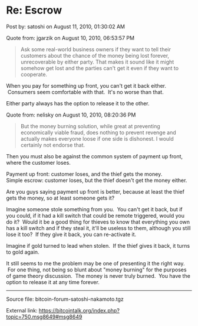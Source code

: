 # Re: Escrow

Post by: satoshi on August 11, 2010, 01:30:02 AM

Quote from: jgarzik on August 10, 2010, 06:53:57 PM

> Ask some real-world business owners if they want to tell their customers about the chance of the money being lost forever, unrecoverable by either party.
That makes it sound like it might somehow get lost and the parties can't get it even if they want to cooperate.

When you pay for something up front, you can't get it back either. &nbsp;Consumers seem comfortable with that. &nbsp;It's no worse than that.

Either party always has the option to release it to the other.

Quote from: nelisky on August 10, 2010, 08:20:36 PM

> But the money burning solution, while great at preventing economically viable fraud, does nothing to prevent revenge and actually makes everyone loose if one side is dishonest. I would certainly not endorse that.

Then you must also be against the common system of payment up front, where the customer loses.

Payment up front: customer loses, and the thief gets the money.<br>
Simple escrow: customer loses, but the thief doesn't get the money either.

Are you guys saying payment up front is better, because at least the thief gets the money, so at least someone gets it?

Imagine someone stole something from you. &nbsp;You can't get it back, but if you could, if it had a kill switch that could be remote triggered, would you do it? &nbsp;Would it be a good thing for thieves to know that everything you own has a kill switch and if they steal it, it'll be useless to them, although you still lose it too? &nbsp;If they give it back, you can re-activate it.

Imagine if gold turned to lead when stolen. &nbsp;If the thief gives it back, it turns to gold again.

It still seems to me the problem may be one of presenting it the right way. &nbsp;For one thing, not being so blunt about "money burning" for the purposes of game theory discussion. &nbsp;The money is never truly burned. &nbsp;You have the option to release it at any time forever.

---

Source file: bitcoin-forum-satoshi-nakamoto.tgz

External link: https://bitcointalk.org/index.php?topic=750.msg8649#msg8649
